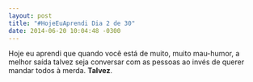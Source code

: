 ```yaml
---
layout: post
title: "#HojeEuAprendi Dia 2 de 30"
date: 2014-06-20 10:04:48 -0300
---
```

Hoje eu aprendi que quando você está de muito, muito mau-humor, a melhor saída talvez seja conversar com as pessoas ao invés de querer mandar todos à merda. **Talvez**.

